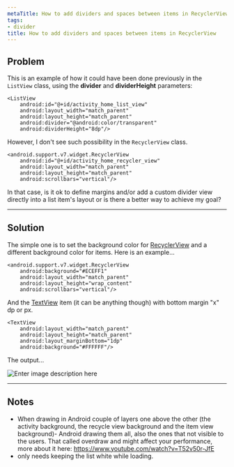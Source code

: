 ```yaml
---
metaTitle: How to add dividers and spaces between items in RecyclerView
tags:
- divider
title: How to add dividers and spaces between items in RecyclerView
---
```


## Problem

This is an example of how it could have been done previously in the `ListView` class, using the **divider** and **dividerHeight** parameters:



```
<ListView
    android:id="@+id/activity_home_list_view"
    android:layout_width="match_parent"
    android:layout_height="match_parent"
    android:divider="@android:color/transparent"
    android:dividerHeight="8dp"/>

```

However, I don't see such possibility in the `RecyclerView` class.



```
<android.support.v7.widget.RecyclerView
    android:id="@+id/activity_home_recycler_view"
    android:layout_width="match_parent"
    android:layout_height="match_parent"
    android:scrollbars="vertical"/>

```

In that case, is it ok to define margins and/or add a custom divider view directly into a list item's layout or is there a better way to achieve my goal?



---

## Solution

The simple one is to set the background color for [RecyclerView](https://developer.android.com/reference/android/support/v7/widget/RecyclerView.html) and a different background color for items. Here is an example...



```
<android.support.v7.widget.RecyclerView
    android:background="#ECEFF1"
    android:layout_width="match_parent"
    android:layout_height="wrap_content"
    android:scrollbars="vertical"/>

```

And the [TextView](http://developer.android.com/reference/android/widget/TextView.html) item (it can be anything though) with bottom margin "x" dp or px.



```
<TextView
    android:layout_width="match_parent"
    android:layout_height="match_parent"
    android:layout_marginBottom="1dp"
    android:background="#FFFFFF"/>

```

The output...


![Enter image description here](https://i.stack.imgur.com/hNJFG.png)



---

## Notes

- When drawing in Android couple of layers one above the other (the activity background, the recycle view background and the item view background)- Android drawing them all, also the ones that not visible to the users. That called overdraw and might affect your performance, more about it here: https://www.youtube.com/watch?v=T52v50r-JfE
- only needs keeping the list white while loading.
